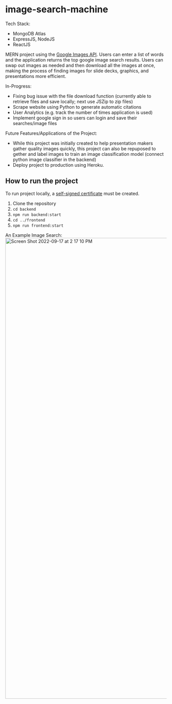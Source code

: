 # image-search-machine

Tech Stack:
- MongoDB Atlas
- ExpressJS, NodeJS
- ReactJS

MERN project using the [Google Images API](https://serpapi.com/images-results). Users can enter a list of words and the application returns the top google image search results. Users can swap out images as needed and then download all the images at once, making the process of finding images for slide decks, graphics, and presentations more efficient.

In-Progress:
- Fixing bug issue with the file download function (currently able to retrieve files and save locally; next use JSZip to zip files)
- Scrape website using Python to generate automatic citations
- User Analytics (e.g. track the number of times application is used)
- Implement google sign in so users can login and save their searches/image files

Future Features/Applications of the Project:
- While this project was initially created to help presentation makers gather quality images quickly, this project can also be repuposed to gether and label images to train an image classification model (connect python image classifier in the backend)
- Deploy project to production using Heroku.

## How to run the project

To run project locally, a [self-signed certificate](https://web.dev/how-to-use-local-https/) must be created.

1. Clone the repository
2. `cd backend`
3. `npm run backend:start`
4. `cd ../frontend`
5. `npm run frontend:start`

An Example Image Search:
<img width="1438" alt="Screen Shot 2022-09-17 at 2 17 10 PM" src="https://user-images.githubusercontent.com/68434174/190871085-cee809b1-e95a-4653-9f62-2517a0727100.png">
